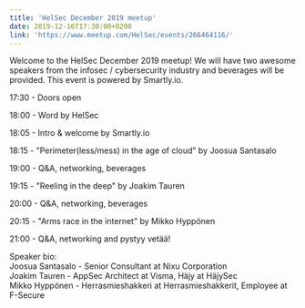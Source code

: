 ```yaml
---
title: 'HelSec December 2019 meetup'
date: 2019-12-16T17:30:00+0200
link: 'https://www.meetup.com/HelSec/events/266464116/'
---
```


Welcome to the HelSec December 2019 meetup! We will have two awesome speakers from the infosec / cybersecurity industry and beverages will be provided. This event is powered by Smartly.io.

 17:30 - Doors open

 18:00 - Word by HelSec

 18:05 - Intro & welcome by Smartly.io

 18:15 - "Perimeter(less/mess) in the age of cloud" by Joosua Santasalo

 19:00 - Q&A, networking, beverages

 19:15 - "Reeling in the deep" by Joakim Tauren

 20:00 - Q&A, networking, beverages

 20:15 - "Arms race in the internet" by Mikko Hyppönen

 21:00 - Q&A, networking and pystyy vetää!

 Speaker bio:  
Joosua Santasalo - Senior Consultant at Nixu Corporation  
Joakim Tauren - AppSec Architect at Visma, Häjy at HäjySec  
Mikko Hyppönen - Herrasmieshakkeri at Herrasmieshakkerit, Employee at F-Secure

 
